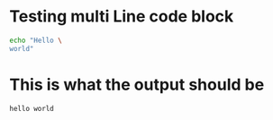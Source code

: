 <!--This is a test comment in markdown -->

<!--This is a multi line comment in markdown

The text in here should not show up

 in markdown -->

# Testing multi Line code block

```bash
echo "Hello \
world"
```

# This is what the output should be

<!--expected_similarity=0.8-->

```text
hello world
```
